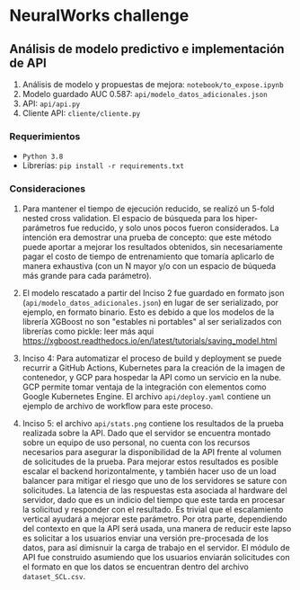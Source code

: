 # NeuralWorks challenge

## Análisis de modelo predictivo e implementación de API

1. Análisis de modelo y propuestas de mejora: `notebook/to_expose.ipynb`
2. Modelo guardado AUC 0.587: `api/modelo_datos_adicionales.json`
3. API: `api/api.py`
4. Cliente API: `cliente/cliente.py`

### Requerimientos
* `Python 3.8`
* Librerías: `pip install -r requirements.txt`


### Consideraciones

1. Para mantener el tiempo de ejecución reducido, se realizó un 5-fold nested cross validation. El espacio de búsqueda para los hiper-parámetros fue reducido, y solo unos pocos fueron considerados. La intención era demostrar una prueba de concepto: que este método puede aportar a mejorar los resultados obtenidos, sin necesariamente pagar el costo de tiempo de entrenamiento que tomaría aplicarlo de manera exhaustiva (con un N mayor y/o con un espacio de búqueda más grande para cada parámetro).

2. El modelo rescatado a partir del Inciso 2 fue guardado en formato json (`api/modelo_datos_adicionales.json`) en lugar de ser serializado, por ejemplo, en formato binario. Esto es debido a que los modelos de la librería XGBoost no son "estables ni portables" al ser serializados con librerías como pickle: leer más aquí https://xgboost.readthedocs.io/en/latest/tutorials/saving_model.html

3. Inciso 4: Para automatizar el proceso de build y deployment se puede recurrir a GitHub Actions, Kubernetes para la creación de la imagen de contenedor, y GCP para hospedar la API como un servicio en la nube. GCP permite tomar ventaja de la integración con elementos como Google Kubernetes Engine. El archivo `api/deploy.yaml` contiene un ejemplo de archivo de workflow para este proceso.

4. Inciso 5: el archivo `api/stats.png` contiene los resultados de la prueba realizada sobre la API. Dado que el servidor se encuentra montado sobre un equipo de uso personal, no cuenta con los recursos necesarios para asegurar la disponibilidad de la API frente al volumen de solicitudes de la prueba. Para mejorar estos resultados es posible escalar el backend horizontalmente, y también hacer uso de un load balancer para mitigar el riesgo que uno de los servidores se sature con solicitudes. La latencia de las respuestas esta asociada al hardware del servidor, dado que es un indicio del tiempo que este tarda en procesar la solicitud y responder con el resultado. Es trivial que el escalamiento vertical ayudará a mejorar este parámetro. Por otra parte, dependiendo del contexto en que la API será usada, una manera de reducir este lapso es solicitar a los usuarios enviar una versión pre-procesada de los datos, para así dimisnuir la carga de trabajo en el servidor. El módulo de API fue construido asumiendo que los usuarios enviarán solicitudes con el formato en que los datos se encuentran dentro del archivo `dataset_SCL.csv`.